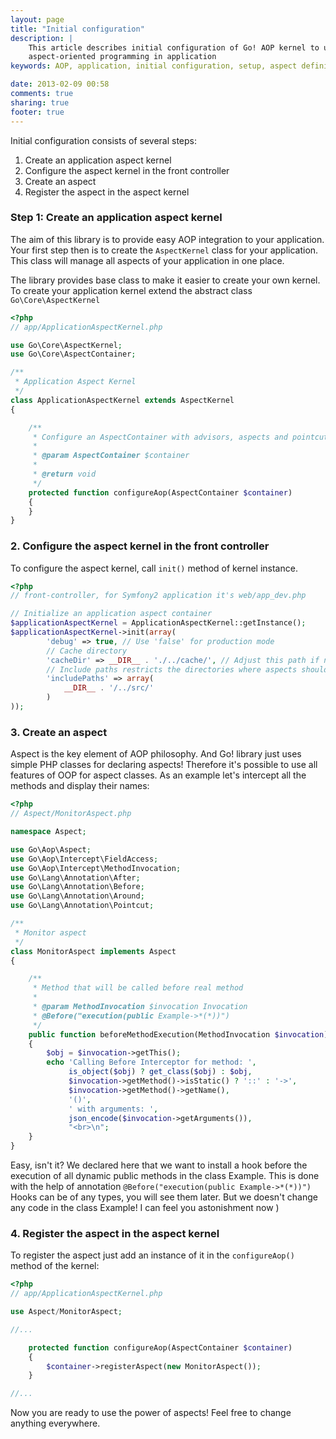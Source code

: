 ```yaml
---
layout: page
title: "Initial configuration"
description: |
    This article describes initial configuration of Go! AOP kernel to use
    aspect-oriented programming in application
keywords: AOP, application, initial configuration, setup, aspect definition

date: 2013-02-09 00:58
comments: true
sharing: true
footer: true
---
```


Initial configuration consists of several steps:

1. Create an application aspect kernel
2. Configure the aspect kernel in the front controller
3. Create an aspect
4. Register the aspect in the aspect kernel

### Step 1: Create an application aspect kernel

The aim of this library is to provide easy AOP integration to your application.
Your first step then is to create the `AspectKernel` class
for your application. This class will manage all aspects of your
application in one place.

The library provides base class to make it easier to create your own kernel.
To create your application kernel extend the abstract class `Go\Core\AspectKernel`

```php
<?php
// app/ApplicationAspectKernel.php

use Go\Core\AspectKernel;
use Go\Core\AspectContainer;

/**
 * Application Aspect Kernel
 */
class ApplicationAspectKernel extends AspectKernel
{

    /**
     * Configure an AspectContainer with advisors, aspects and pointcuts
     *
     * @param AspectContainer $container
     *
     * @return void
     */
    protected function configureAop(AspectContainer $container)
    {
    }
}
```

### 2. Configure the aspect kernel in the front controller

To configure the aspect kernel, call `init()` method of kernel instance.

```php
<?php
// front-controller, for Symfony2 application it's web/app_dev.php

// Initialize an application aspect container
$applicationAspectKernel = ApplicationAspectKernel::getInstance();
$applicationAspectKernel->init(array(
        'debug' => true, // Use 'false' for production mode
        // Cache directory
        'cacheDir' => __DIR__ . './../cache/', // Adjust this path if needed
        // Include paths restricts the directories where aspects should be applied, or empty for all source files
        'includePaths' => array(
            __DIR__ . '/../src/'
        )
));
```

### 3. Create an aspect

Aspect is the key element of AOP philosophy. And Go! library just uses simple PHP classes for declaring aspects!
Therefore it's possible to use all features of OOP for aspect classes.
As an example let's intercept all the methods and display their names:

```php
<?php
// Aspect/MonitorAspect.php

namespace Aspect;

use Go\Aop\Aspect;
use Go\Aop\Intercept\FieldAccess;
use Go\Aop\Intercept\MethodInvocation;
use Go\Lang\Annotation\After;
use Go\Lang\Annotation\Before;
use Go\Lang\Annotation\Around;
use Go\Lang\Annotation\Pointcut;

/**
 * Monitor aspect
 */
class MonitorAspect implements Aspect
{

    /**
     * Method that will be called before real method
     *
     * @param MethodInvocation $invocation Invocation
     * @Before("execution(public Example->*(*))")
     */
    public function beforeMethodExecution(MethodInvocation $invocation)
    {
        $obj = $invocation->getThis();
        echo 'Calling Before Interceptor for method: ',
             is_object($obj) ? get_class($obj) : $obj,
             $invocation->getMethod()->isStatic() ? '::' : '->',
             $invocation->getMethod()->getName(),
             '()',
             ' with arguments: ',
             json_encode($invocation->getArguments()),
             "<br>\n";
    }
}
```

Easy, isn't it? We declared here that we want to install a hook before the execution of
all dynamic public methods in the class Example. This is done with the help of annotation
`@Before("execution(public Example->*(*))")`
Hooks can be of any types, you will see them later.
But we doesn't change any code in the class Example! I can feel you astonishment now )

### 4. Register the aspect in the aspect kernel

To register the aspect just add an instance of it in the `configureAop()` method of the kernel:

``` php
<?php
// app/ApplicationAspectKernel.php

use Aspect/MonitorAspect;

//...

    protected function configureAop(AspectContainer $container)
    {
        $container->registerAspect(new MonitorAspect());
    }

//...
```

Now you are ready to use the power of aspects! Feel free to change anything everywhere.